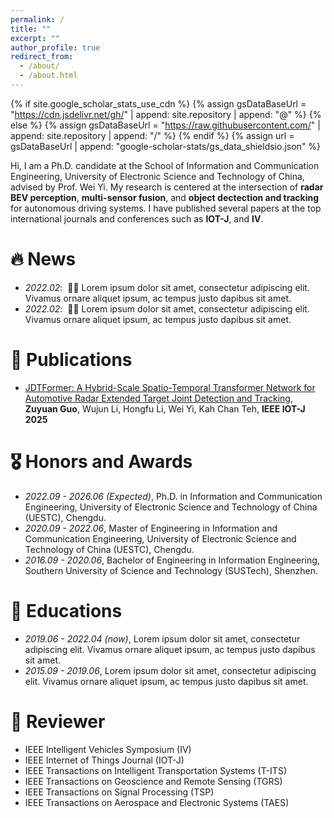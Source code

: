```yaml
---
permalink: /
title: ""
excerpt: ""
author_profile: true
redirect_from: 
  - /about/
  - /about.html
---
```


{% if site.google_scholar_stats_use_cdn %}
{% assign gsDataBaseUrl = "https://cdn.jsdelivr.net/gh/" | append: site.repository | append: "@" %}
{% else %}
{% assign gsDataBaseUrl = "https://raw.githubusercontent.com/" | append: site.repository | append: "/" %}
{% endif %}
{% assign url = gsDataBaseUrl | append: "google-scholar-stats/gs_data_shieldsio.json" %}

<span class='anchor' id='about-me'></span>

Hi, I am a Ph.D. candidate at the School of Information and Communication Engineering, University of Electronic Science and Technology of China, advised by Prof. Wei Yi. My research is centered at the intersection of **radar BEV perception**, **multi-sensor fusion**, and **object dectection and tracking** for autonomous driving systems. I have published several papers at the top international journals and conferences such as **IOT-J**, and **IV**.


# 🔥 News
- *2022.02*: &nbsp;🎉🎉 Lorem ipsum dolor sit amet, consectetur adipiscing elit. Vivamus ornare aliquet ipsum, ac tempus justo dapibus sit amet. 
- *2022.02*: &nbsp;🎉🎉 Lorem ipsum dolor sit amet, consectetur adipiscing elit. Vivamus ornare aliquet ipsum, ac tempus justo dapibus sit amet. 

# 📝 Publications 
- [JDTFormer: A Hybrid-Scale Spatio-Temporal Transformer Network for Automotive Radar Extended Target Joint Detection and Tracking](https://ieeexplore.ieee.org/document/10967504), **Zuyuan Guo**, Wujun Li, Hongfu Li, Wei Yi, Kah Chan Teh, **IEEE IOT-J 2025**

# 🎖 Honors and Awards
- *2022.09 - 2026.06 (Expected)*, Ph.D. in Information and Communication Engineering, University of Electronic Science and Technology of China (UESTC), Chengdu.
- *2020.09 - 2022.06*, Master of Engineering in Information and Communication Engineering, University of Electronic Science and Technology of China (UESTC), Chengdu.
- *2016.09 - 2020.06*, Bachelor of Engineering in Information Engineering, Southern University of Science and Technology (SUSTech), Shenzhen.

# 📖 Educations
- *2019.06 - 2022.04 (now)*, Lorem ipsum dolor sit amet, consectetur adipiscing elit. Vivamus ornare aliquet ipsum, ac tempus justo dapibus sit amet. 
- *2015.09 - 2019.06*, Lorem ipsum dolor sit amet, consectetur adipiscing elit. Vivamus ornare aliquet ipsum, ac tempus justo dapibus sit amet. 

# 💬 Reviewer
- IEEE Intelligent Vehicles Symposium (IV)
- IEEE Internet of Things Journal (IOT-J)
- IEEE Transactions on Intelligent Transportation Systems (T-ITS)
- IEEE Transactions on Geoscience and Remote Sensing (TGRS)
- IEEE Transactions on Signal Processing (TSP)
- IEEE Transactions on Aerospace and Electronic Systems (TAES)
